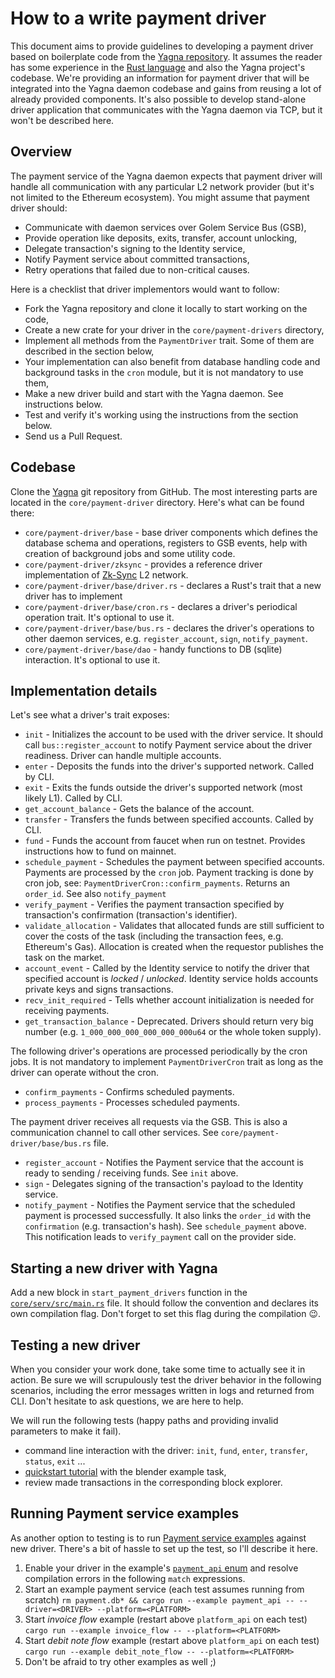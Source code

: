 # How to a write payment driver

This document aims to provide guidelines to developing a payment driver based on boilerplate code from the [Yagna repository](https://github.com/golemfactory/yagna). It assumes the reader has some experience in the [Rust language](https://www.rust-lang.org/) and also the Yagna project's codebase. We're providing an information for payment driver that will be integrated into the Yagna daemon codebase and gains from reusing a lot of already provided components. It's also possible to develop stand-alone driver application that communicates with the Yagna daemon via TCP, but it won't be described here.

## Overview

The payment service of the Yagna daemon expects that payment driver will handle all communication with any particular L2 network provider \(but it's not limited to the Ethereum ecosystem\). You might assume that payment driver should:

* Communicate with daemon services over Golem Service Bus \(GSB\),
* Provide operation like deposits, exits, transfer, account unlocking,
* Delegate transaction's signing to the Identity service,
* Notify Payment service about committed transactions,
* Retry operations that failed due to non-critical causes.

Here is a checklist that driver implementors would want to follow:

* Fork the Yagna repository and clone it locally to start working on the code,
* Create a new crate for your driver in the `core/payment-drivers` directory,
* Implement all methods from the `PaymentDriver` trait. Some of them are described in the section below,
* Your implementation can also benefit from database handling code and background tasks in the `cron` module, but it is not mandatory to use them,
* Make a new driver build and start with the Yagna daemon. See instructions below.
* Test and verify it's working using the instructions from the section below.
* Send us a Pull Request.

## Codebase

Clone the [Yagna](https://github.com/golemfactory/yagna) git repository from GitHub. The most interesting parts are located in the `core/payment-driver` directory. Here's what can be found there:

* `core/payment-driver/base` - base driver components which defines the database schema and operations, registers to GSB events, help with creation of background jobs and some utility code.
* `core/payment-driver/zksync` - provides a reference driver implementation of [Zk-Sync](https://zksync.io) L2 network.
* `core/payment-driver/base/driver.rs` - declares a Rust's trait that a new driver has to implement
* `core/payment-driver/base/cron.rs` - declares a driver's periodical operation trait. It's optional to use it.
* `core/payment-driver/base/bus.rs` - declares the driver's operations to other daemon services, e.g. `register_account`, `sign`, `notify_payment`.
* `core/payment-driver/base/dao` - handy functions to DB \(sqlite\) interaction. It's optional to use it.

## Implementation details

Let's see what a driver's trait exposes:

* `init` - Initializes the account to be used with the driver service. It should call `bus::register_account` to notify Payment service about the driver readiness. Driver can handle multiple accounts.
* `enter` - Deposits the funds into the driver's supported network. Called by CLI.
* `exit` - Exits the funds outside the driver's supported network \(most likely L1\). Called by CLI.
* `get_account_balance` - Gets the balance of the account.
* `transfer` - Transfers the funds between specified accounts. Called by CLI.
* `fund` - Funds the account from faucet when run on testnet. Provides instructions how to fund on mainnet.
* `schedule_payment` - Schedules the payment between specified accounts. Payments are processed by the `cron` job. Payment tracking is done by cron job, see: `PaymentDriverCron::confirm_payments`. Returns an `order_id`. See also `notify_payment`
* `verify_payment` - Verifies the payment transaction specified by transaction's confirmation \(transaction's identifier\).
* `validate_allocation` - Validates that allocated funds are still sufficient to cover the costs of the task \(including the transaction fees, e.g. Ethereum's Gas\). Allocation is created when the requestor publishes the task on the market.
* `account_event` - Called by the Identity service to notify the driver that specified account is _locked_ / _unlocked_. Identity service holds accounts private keys and signs transactions.
* `recv_init_required` - Tells whether account initialization is needed for receiving payments.
* `get_transaction_balance` - Deprecated. Drivers should return very big number \(e.g. `1_000_000_000_000_000_000u64` or the whole token supply\).

The following driver's operations are processed periodically by the cron jobs. It is not mandatory to implement `PaymentDriverCron` trait as long as the driver can operate without the cron.

* `confirm_payments` - Confirms scheduled payments.
* `process_payments` - Processes scheduled payments.

The payment driver receives all requests via the GSB. This is also a communication channel to call other services. See `core/payment-driver/base/bus.rs` file.

* `register_account` - Notifies the Payment service that the account is ready to sending / receiving funds. See `init` above.
* `sign` - Delegates signing of the transaction's payload to the Identity service.
* `notify_payment` - Notifies the Payment service that the scheduled payment is processed successfully. It also links the `order_id` with the `confirmation` \(e.g. transaction's hash\). See `schedule_payment` above. This notification leads to `verify_payment` call on the provider side.

## Starting a new driver with Yagna

Add a new block in `start_payment_drivers` function in the [`core/serv/src/main.rs`](https://github.com/golemfactory/yagna/blob/master/core/serv/src/main.rs#L216) file. It should follow the convention and declares its own compilation flag. Don't forget to set this flag during the compilation :wink:.

## Testing a new driver

When you consider your work done, take some time to actually see it in action. Be sure we will scrupulously test the driver behavior in the following scenarios, including the error messages written in logs and returned from CLI. Don't hesitate to ask questions, we are here to help.

We will run the following tests \(happy paths and providing invalid parameters to make it fail\).

* command line interaction with the driver: `init`, `fund`, `enter`, `transfer`, `status`,  `exit` ...
* [quickstart tutorial](https://golem-network.gitbook.io/golem-sdk-develop/requestor-tutorials/flash-tutorial-of-requestor-development) with the blender example task,
* review made transactions in the corresponding block explorer.

## Running Payment service examples

As another option to testing is to run [Payment service examples](https://github.com/golemfactory/yagna/blob/master/core/payment/examples/README.md) against new driver. There's a bit of hassle to set up the test, so I'll describe it here.

1. Enable your driver in the example's [`payment_api` enum](https://github.com/golemfactory/yagna/blob/635fac0eda514c7359928851323affa254116d71/core/payment/examples/payment_api.rs#L30) and resolve compilation errors in the following `match` expressions.
2. Start an example payment service \(each test assumes running from scratch\)  `rm payment.db* && cargo run --example payment_api -- --driver=<DRIVER> --platform=<PLATFORM>`
3. Start _invoice flow_ example \(restart above `platform_api` on each test\)  `cargo run --example invoice_flow -- --platform=<PLATFORM>`
4. Start _debit note flow_ example \(restart above `platform_api` on each test\)  `cargo run --example debit_note_flow -- --platform=<PLATFORM>`
5. Don't be afraid to try other examples as well ;\)


